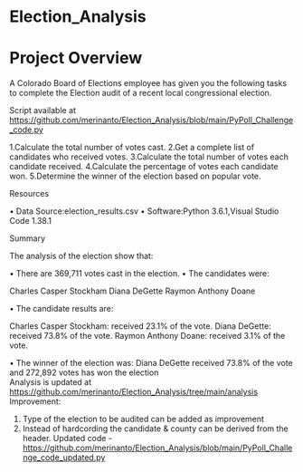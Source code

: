 # Election_Analysis

# Project Overview

A Colorado Board of Elections employee has given you the following tasks to complete the
Election audit of a recent local congressional election.

Script available at https://github.com/merinanto/Election_Analysis/blob/main/PyPoll_Challenge_code.py

1.Calculate the total number of votes cast.
2.Get a complete list of candidates who received votes.
3.Calculate the total number of votes each candidate received.
4.Calculate the percentage of votes each candidate won.
5.Determine the winner of the election based on popular vote.

Resources
 
•	Data Source:election_results.csv
•	Software:Python 3.6.1,Visual Studio Code 1.38.1

Summary

The analysis of the election show that:

•	There are  369,711 votes cast in the election.
•	The candidates were:
    
  Charles Casper Stockham
  Diana DeGette
  Raymon Anthony Doane
      
•	The candidate results are:

   Charles Casper Stockham: received 23.1% of the vote.
   Diana DeGette: received 73.8% of the vote.
   Raymon Anthony Doane: received 3.1% of the vote.
  
 • The winner of the election was: 
        Diana DeGette received 73.8% of the vote  and 272,892 votes has won the election    
Analysis is updated at https://github.com/merinanto/Election_Analysis/tree/main/analysis
Improvement:
1. Type of the election to be audited can be added as improvement
2. Instead of hardcording the candidate & county can be derived from the header.
Updated code -https://github.com/merinanto/Election_Analysis/blob/main/PyPoll_Challenge_code_updated.py
	
               


		
             







